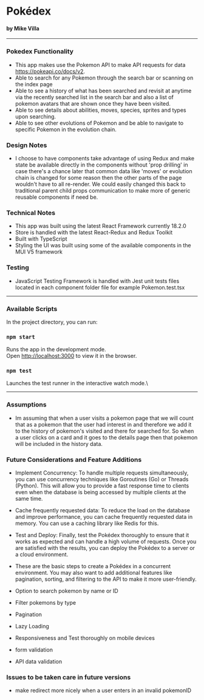 # Pokédex

#### by Mike Villa

* * *

###  Pokedex Functionality
* This app makes use the Pokemon API to make API requests for data https://pokeapi.co/docs/v2. 
* Able to search for any Pokemon through the search bar or scanning on the index page
* Able to see a history of what has been searched and revisit at anytime via the recently searched list in the search bar and also a list of pokemon avatars that are shown once they have been visited.
* Able to see details about abilities, moves, species, sprites and types upon searching.
* Able to see other evolutions of Pokemon and be able to navigate to specific Pokemon in the evolution chain.


### Design Notes

* I choose to have components take advantage of using Redux and make state be available directly in the components without 'prop drilling' in case there's a chance later that common data like 'moves' or evolution chain is changed for some reason then the other parts of the page wouldn't have to all re-render. We could easily changed this back to traditional parent child props communication to make more of generic reusable components if need be.

### Technical Notes
* This app was built using the latest React Framework currently 18.2.0
* Store is handled with the latest React-Redux and Redux Toolkit 
* Built with TypeScript 
* Styling the UI was built using some of the available components in the MUI V5 framework

### Testing
* JavaScript Testing Framework is handled with Jest unit tests files located in each component folder file for example Pokemon.test.tsx

* * *

### Available Scripts

In the project directory, you can run:

### `npm start`

Runs the app in the development mode.\
Open [http://localhost:3000](http://localhost:3000) to view it in the browser.


### `npm test`

Launches the test runner in the interactive watch mode.\


* * *

### Assumptions

* Im assuming that when a user visits a pokemon page that we will count that as a pokemon that the user had interest in and therefore we add it to the history of pokemon's visited and there for searched for. So when a user clicks on a card and it goes to the details page then that pokemon will be included in the history data.


### Future Considerations and Feature Additions

* Implement Concurrency: To handle multiple requests simultaneously, you can use concurrency techniques like Goroutines (Go) or Threads (Python). This will allow you to provide a fast response time to clients even when the database is being accessed by multiple clients at the same time.


* Cache frequently requested data: To reduce the load on the database and improve performance, you can cache frequently requested data in memory. You can use a caching library like Redis for this.


* Test and Deploy: Finally, test the Pokédex thoroughly to ensure that it works as expected and can handle a high volume of requests. Once you are satisfied with the results, you can deploy the Pokédex to a server or a cloud environment.


* These are the basic steps to create a Pokédex in a concurrent environment. You may also want to add additional features like pagination, sorting, and filtering to the API to make it more user-friendly.

* Option to search pokemon by name or ID

* Filter pokemons by type

* Pagination

* Lazy Loading

* Responsiveness and Test thoroughly on mobile devices

* form validation

* API data validation

### Issues to be taken care in future versions
* make redirect more nicely when a user enters in an invalid pokemonID